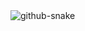 <picture>
<!--   <source media="(prefers-color-scheme: dark)" srcset="https://github.com/lachimo/lachimo/blob/output/ocean-dark.gif" /> -->
<!--   <source media="(prefers-color-scheme: light)" srcset="https://github.com/lachimo/lachimo/blob/output/ocean-light.gif" /> -->
  <img alt="github-snake"  src="https://github.com/lachimo/lachimo/blob/output/ocean-light.gif" />
</picture>
